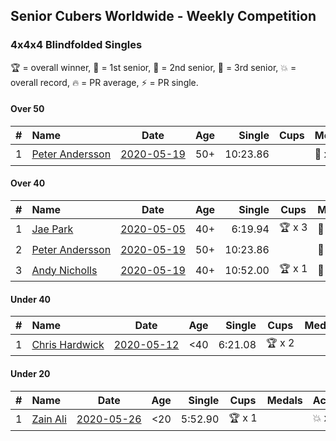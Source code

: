 ## Senior Cubers Worldwide - Weekly Competition
### 4x4x4 Blindfolded Singles

🏆 = overall winner, 🥇 = 1st senior, 🥈 = 2nd senior, 🥉 = 3rd senior, 💥 = overall record, 🔥 = PR average, ⚡ = PR single.

#### Over 50

| # | Name | Date | Age | Single | Cups | Medals | Achievements | Video |
| :--: | :-- | :--: | :--: | --: | :--: | :-- | :-- | :-- |
| 1 | [<span style="white-space: nowrap">Peter Andersson</span>](../../persons/peter_andersson/444bf.md) | [<span style="white-space: nowrap">2020-05-19</span>](2020-05-19.md) | 50+ | 10:23.86 |  | <span style="white-space: nowrap">🥇 x 1, 🥈 x 1</span> | <span style="white-space: nowrap">💥 x 2, ⚡ x 2</span> | [Link](https://www.facebook.com/events/2608037409484307/permalink/2612310882390293/) |

#### Over 40

| # | Name | Date | Age | Single | Cups | Medals | Achievements | Video |
| :--: | :-- | :--: | :--: | --: | :--: | :-- | :-- | :-- |
| 1 | [<span style="white-space: nowrap">Jae Park</span>](../../persons/jae_park/444bf.md) | [<span style="white-space: nowrap">2020-05-05</span>](2020-05-05.md) | 40+ | 6:19.94 | <span style="white-space: nowrap">🏆 x 3</span> | <span style="white-space: nowrap">🥇 x 4</span> | <span style="white-space: nowrap">💥 x 1, ⚡ x 1</span> | [Link](https://www.facebook.com/events/2624652641189887/permalink/2625297171125434/) |
| 2 | [<span style="white-space: nowrap">Peter Andersson</span>](../../persons/peter_andersson/444bf.md) | [<span style="white-space: nowrap">2020-05-19</span>](2020-05-19.md) | 50+ | 10:23.86 |  | <span style="white-space: nowrap">🥇 x 1, 🥈 x 1</span> | <span style="white-space: nowrap">💥 x 2, ⚡ x 2</span> | [Link](https://www.facebook.com/events/2608037409484307/permalink/2612310882390293/) |
| 3 | [<span style="white-space: nowrap">Andy Nicholls</span>](../../persons/andy_nicholls/444bf.md) | [<span style="white-space: nowrap">2020-05-19</span>](2020-05-19.md) | 40+ | 10:52.00 | <span style="white-space: nowrap">🏆 x 1</span> | <span style="white-space: nowrap">🥇 x 1, 🥈 x 4</span> | <span style="white-space: nowrap">⚡ x 1</span> | [Link](https://www.facebook.com/events/2608037409484307/permalink/2609949869293061/) |

#### Under 40

| # | Name | Date | Age | Single | Cups | Medals | Achievements | Video |
| :--: | :-- | :--: | :--: | --: | :--: | :-- | :-- | :-- |
| 1 | [<span style="white-space: nowrap">Chris Hardwick</span>](../../persons/chris_hardwick/444bf.md) | [<span style="white-space: nowrap">2020-05-12</span>](2020-05-12.md) | <40 | 6:21.08 | <span style="white-space: nowrap">🏆 x 2</span> |  | <span style="white-space: nowrap">💥 x 1, 🔥 x 1, ⚡ x 2</span> | [Link](https://www.facebook.com/events/367340484222677/permalink/368430654113660/) |

#### Under 20

| # | Name | Date | Age | Single | Cups | Medals | Achievements | Video |
| :--: | :-- | :--: | :--: | --: | :--: | :-- | :-- | :-- |
| 1 | [<span style="white-space: nowrap">Zain Ali</span>](../../persons/zain_ali/444bf.md) | [<span style="white-space: nowrap">2020-05-26</span>](2020-05-26.md) | <20 | 5:52.90 | <span style="white-space: nowrap">🏆 x 1</span> |  | <span style="white-space: nowrap">💥 x 1, ⚡ x 1</span> | [Link](https://www.facebook.com/events/1531820936993798/permalink/1535234259985799/) |


<!-- Global site tag (gtag.js) - Google Analytics -->
<script async src="https://www.googletagmanager.com/gtag/js?id=UA-86348435-3"></script>
<script>window.dataLayer = window.dataLayer || []; function gtag() {dataLayer.push(arguments);} gtag('js', new Date()); gtag('config', 'UA-86348435-3');</script>
